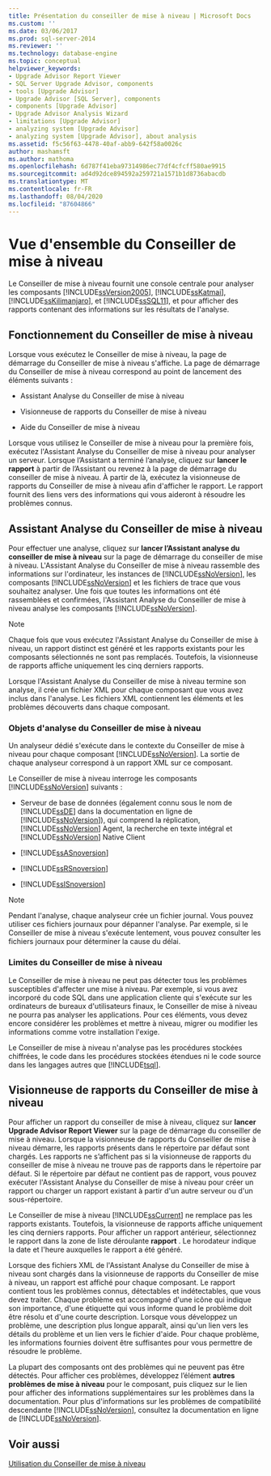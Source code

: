 ```yaml
---
title: Présentation du conseiller de mise à niveau | Microsoft Docs
ms.custom: ''
ms.date: 03/06/2017
ms.prod: sql-server-2014
ms.reviewer: ''
ms.technology: database-engine
ms.topic: conceptual
helpviewer_keywords:
- Upgrade Advisor Report Viewer
- SQL Server Upgrade Advisor, components
- tools [Upgrade Advisor]
- Upgrade Advisor [SQL Server], components
- components [Upgrade Advisor]
- Upgrade Advisor Analysis Wizard
- limitations [Upgrade Advisor]
- analyzing system [Upgrade Advisor]
- analyzing system [Upgrade Advisor], about analysis
ms.assetid: f5c56f63-4478-40af-abb9-642f58a0026c
author: mashamsft
ms.author: mathoma
ms.openlocfilehash: 6d787f41eba97314986ec77df4cfcff580ae9915
ms.sourcegitcommit: ad4d92dce894592a259721a1571b1d8736abacdb
ms.translationtype: MT
ms.contentlocale: fr-FR
ms.lasthandoff: 08/04/2020
ms.locfileid: "87604866"
---
```

# <a name="upgrade-advisor-overview"></a>Vue d'ensemble du Conseiller de mise à niveau
  Le Conseiller de mise à niveau fournit une console centrale pour analyser les composants [!INCLUDE[ssVersion2005](../../includes/ssversion2005-md.md)], [!INCLUDE[ssKatmai](../../includes/sskatmai-md.md)], [!INCLUDE[ssKilimanjaro](../../includes/sskilimanjaro-md.md)], et [!INCLUDE[ssSQL11](../../includes/sssql11-md.md)], et pour afficher des rapports contenant des informations sur les résultats de l'analyse.  
  
## <a name="how-upgrade-advisor-works"></a>Fonctionnement du Conseiller de mise à niveau  
 Lorsque vous exécutez le Conseiller de mise à niveau, la page de démarrage du Conseiller de mise à niveau s'affiche. La page de démarrage du Conseiller de mise à niveau correspond au point de lancement des éléments suivants :  
  
-   Assistant Analyse du Conseiller de mise à niveau  
  
-   Visionneuse de rapports du Conseiller de mise à niveau  
  
-   Aide du Conseiller de mise à niveau  
  
 Lorsque vous utilisez le Conseiller de mise à niveau pour la première fois, exécutez l'Assistant Analyse du Conseiller de mise à niveau pour analyser un serveur. Lorsque l’Assistant a terminé l’analyse, cliquez sur **lancer le rapport** à partir de l’Assistant ou revenez à la page de démarrage du conseiller de mise à niveau. À partir de là, exécutez la visionneuse de rapports du Conseiller de mise à niveau afin d'afficher le rapport. Le rapport fournit des liens vers des informations qui vous aideront à résoudre les problèmes connus.  
  
## <a name="upgrade-advisor-analysis-wizard"></a>Assistant Analyse du Conseiller de mise à niveau  
 Pour effectuer une analyse, cliquez sur **lancer l’Assistant analyse du conseiller de mise à niveau** sur la page de démarrage du conseiller de mise à niveau. L'Assistant Analyse du Conseiller de mise à niveau rassemble des informations sur l'ordinateur, les instances de [!INCLUDE[ssNoVersion](../../includes/ssnoversion-md.md)], les composants [!INCLUDE[ssNoVersion](../../includes/ssnoversion-md.md)] et les fichiers de trace que vous souhaitez analyser. Une fois que toutes les informations ont été rassemblées et confirmées, l'Assistant Analyse du Conseiller de mise à niveau analyse les composants [!INCLUDE[ssNoVersion](../../includes/ssnoversion-md.md)].  
  
> [!NOTE]  
>  Chaque fois que vous exécutez l'Assistant Analyse du Conseiller de mise à niveau, un rapport distinct est généré et les rapports existants pour les composants sélectionnés ne sont pas remplacés. Toutefois, la visionneuse de rapports affiche uniquement les cinq derniers rapports.  
  
 Lorsque l'Assistant Analyse du Conseiller de mise à niveau termine son analyse, il crée un fichier XML pour chaque composant que vous avez inclus dans l'analyse. Les fichiers XML contiennent les éléments et les problèmes découverts dans chaque composant.  
  
### <a name="what-upgrade-advisor-analyzes"></a>Objets d'analyse du Conseiller de mise à niveau  
 Un analyseur dédié s'exécute dans le contexte du Conseiller de mise à niveau pour chaque composant [!INCLUDE[ssNoVersion](../../includes/ssnoversion-md.md)]. La sortie de chaque analyseur correspond à un rapport XML sur ce composant.  
  
 Le Conseiller de mise à niveau interroge les composants [!INCLUDE[ssNoVersion](../../includes/ssnoversion-md.md)] suivants :  
  
-   Serveur de base de données (également connu sous le nom de [!INCLUDE[ssDE](../../includes/ssde-md.md)] dans la documentation en ligne de [!INCLUDE[ssNoVersion](../../includes/ssnoversion-md.md)]), qui comprend la réplication, [!INCLUDE[ssNoVersion](../../includes/ssnoversion-md.md)] Agent, la recherche en texte intégral et [!INCLUDE[ssNoVersion](../../includes/ssnoversion-md.md)] Native Client  
  
-   [!INCLUDE[ssASnoversion](../../includes/ssasnoversion-md.md)]  
  
-   [!INCLUDE[ssRSnoversion](../../includes/ssrsnoversion-md.md)]  
  
-   [!INCLUDE[ssISnoversion](../../includes/ssisnoversion-md.md)]  
  
> [!NOTE]  
>  Pendant l'analyse, chaque analyseur crée un fichier journal. Vous pouvez utiliser ces fichiers journaux pour dépanner l'analyse. Par exemple, si le Conseiller de mise à niveau s'exécute lentement, vous pouvez consulter les fichiers journaux pour déterminer la cause du délai.  
  
### <a name="upgrade-advisor-limitations"></a>Limites du Conseiller de mise à niveau  
 Le Conseiller de mise à niveau ne peut pas détecter tous les problèmes susceptibles d'affecter une mise à niveau. Par exemple, si vous avez incorporé du code SQL dans une application cliente qui s'exécute sur les ordinateurs de bureaux d'utilisateurs finaux, le Conseiller de mise à niveau ne pourra pas analyser les applications. Pour ces éléments, vous devez encore considérer les problèmes et mettre à niveau, migrer ou modifier les informations comme votre installation l'exige.  
  
 Le Conseiller de mise à niveau n'analyse pas les procédures stockées chiffrées, le code dans les procédures stockées étendues ni le code source dans les langages autres que [!INCLUDE[tsql](../../includes/tsql-md.md)].  
  
## <a name="upgrade-advisor-report-viewer"></a>Visionneuse de rapports du Conseiller de mise à niveau  
 Pour afficher un rapport du conseiller de mise à niveau, cliquez sur **lancer Upgrade Advisor Report Viewer** sur la page de démarrage du conseiller de mise à niveau. Lorsque la visionneuse de rapports du Conseiller de mise à niveau démarre, les rapports présents dans le répertoire par défaut sont chargés. Les rapports ne s’affichent pas si la visionneuse de rapports du conseiller de mise à niveau ne trouve pas de rapports dans le répertoire par défaut. Si le répertoire par défaut ne contient pas de rapport, vous pouvez exécuter l'Assistant Analyse du Conseiller de mise à niveau pour créer un rapport ou charger un rapport existant à partir d'un autre serveur ou d'un sous-répertoire.  
  
 Le Conseiller de mise à niveau [!INCLUDE[ssCurrent](../../includes/sscurrent-md.md)] ne remplace pas les rapports existants. Toutefois, la visionneuse de rapports affiche uniquement les cinq derniers rapports. Pour afficher un rapport antérieur, sélectionnez le rapport dans la zone de liste déroulante **rapport** . Le horodateur indique la date et l'heure auxquelles le rapport a été généré.  
  
 Lorsque des fichiers XML de l'Assistant Analyse du Conseiller de mise à niveau sont chargés dans la visionneuse de rapports du Conseiller de mise à niveau, un rapport est affiché pour chaque composant. Le rapport contient tous les problèmes connus, détectables et indétectables, que vous devez traiter. Chaque problème est accompagné d'une icône qui indique son importance, d'une étiquette qui vous informe quand le problème doit être résolu et d'une courte description. Lorsque vous développez un problème, une description plus longue apparaît, ainsi qu'un lien vers les détails du problème et un lien vers le fichier d'aide. Pour chaque problème, les informations fournies doivent être suffisantes pour vous permettre de résoudre le problème.  
  
 La plupart des composants ont des problèmes qui ne peuvent pas être détectés. Pour afficher ces problèmes, développez l’élément **autres problèmes de mise à niveau** pour le composant, puis cliquez sur le lien pour afficher des informations supplémentaires sur les problèmes dans la documentation. Pour plus d'informations sur les problèmes de compatibilité descendante [!INCLUDE[ssNoVersion](../../includes/ssnoversion-md.md)], consultez la documentation en ligne de [!INCLUDE[ssNoVersion](../../includes/ssnoversion-md.md)].  
  
## <a name="see-also"></a>Voir aussi  
 [Utilisation du Conseiller de mise à niveau](../../../2014/sql-server/install/working-with-upgrade-advisor.md)  
  
  
